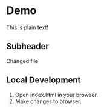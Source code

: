 # Demo

This is plain text!

## Subheader

Changed file

## Local Development

1. Open index.html in your browser.
2. Make changes to browser.
